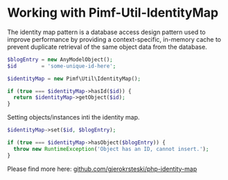 # Working with Pimf-Util-IdentityMap

The identity map pattern is a database access design pattern used to improve performance by providing a context-specific, in-memory
cache to prevent duplicate retrieval of the same object data from the database.

```php
$blogEntry = new AnyModelObject();
$id        = 'some-unique-id-here';

$identityMap = new Pimf\Util\IdentityMap();

if (true === $identityMap->hasId($id)) {
  return $identityMap->getObject($id);
}
```

Setting objects/instances inti the identity map.

```php
$identityMap->set($id, $blogEntry);

if (true === $identityMap->hasObject($blogEntry)) {
  throw new RuntimeException('Object has an ID, cannot insert.');
}
```

Please find more here: [github.com/gjerokrsteski/php-identity-map](https://github.com/gjerokrsteski/php-identity-map)
